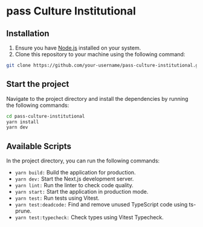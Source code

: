 # pass Culture Institutional

## Installation

1. Ensure you have [Node.js](https://nodejs.org/) installed on your system.
2. Clone this repository to your machine using the following command:

```bash
git clone https://github.com/your-username/pass-culture-institutional.git
```

## Start the project

Navigate to the project directory and install the dependencies by running the following commands:

```bash
cd pass-culture-institutional
yarn install
yarn dev
```

## Available Scripts

In the project directory, you can run the following commands:

- `yarn build:` Build the application for production.
- `yarn dev:` Start the Next.js development server.
- `yarn lint:` Run the linter to check code quality.
- `yarn start:` Start the application in production mode.
- `yarn test:` Run tests using Vitest.
- `yarn test:deadcode:` Find and remove unused TypeScript code using ts-prune.
- `yarn test:typecheck:` Check types using Vitest Typecheck.
